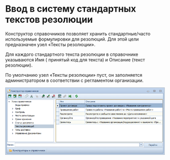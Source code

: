 # Ввод в систему стандартных текстов резолюции

Конструктор справочников позволяет хранить стандартные/часто используемые формулировки для резолюций. Для этой цели предназначен узел «Тексты резолюции».

Для каждого стандартного текста резолюции в справочнике указываются Имя ( принятый код для текста) и Описание (текст резолюции).

По умолчанию узел «Тексты резолюции» пуст, он заполняется администратором в соответствии с регламентом организации.

![Конструктор справочников. Справочник текстов резолюций](img/Designer_Reference_Settings_Text_of_Resolution.png "Конструктор справочников. Справочник текстов резолюций")